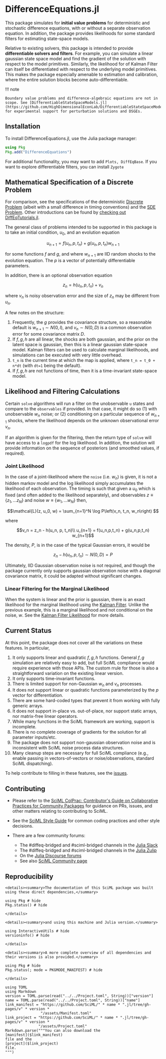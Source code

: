 # DifferenceEquations.jl

This package simulates for **initial value problems** for deterministic and stochastic difference equations, with or without a separate observation equation. In addition, the package provides likelihoods for some standard filters for estimating state-space models.

Relative to existing solvers, this package is intended to provide **differentiable solvers and filters**. For example, you can simulate a linear gaussian state space model and find the gradient of the solution with respect to the model primitives. Similarly, the likelihood for of Kalman Filter can itself be differentiated with respect to the underlying model primitives. This makes the package especially amenable to estimation and calibration, where the entire solution blocks become auto-differentiable.

!!! note

    Boundary value problems and difference-algebraic equations are not in scope. See [DifferentiableStateSpaceModels.jl](https://github.com/HighDimensionalEconLab/DifferentiableStateSpaceModels.jl) for experimental support for perturbation solutions and DSGEs.

## Installation

To install DifferenceEquations.jl, use the Julia package manager:

```julia
using Pkg
Pkg.add("DifferenceEquations")
```

For additional functionality, you may want to add `Plots, DiffEqBase`. If you want to explore differentiable filters, you can install `Zygote`

## Mathematical Specification of a Discrete Problem
For comparison, see the specifications of the deterministic [Discrete Problem](https://diffeq.sciml.ai/latest/types/discrete_types/#Mathematical-Specification-of-a-Discrete-Problem) (albeit with a small difference in timing conventions) and the [SDE Problem](https://diffeq.sciml.ai/latest/types/sde_types/). Other introductions can be found by [checking out DiffEqTutorials.jl](https://github.com/JuliaDiffEq/DiffEqTutorials.jl).


The general class of problems intended to be supported in this package is to take an initial condition, $u_0$, and an evolution equation

```math
u_{n+1} = f(u_n,p,t_n) + g(u_n,p,t_n) w_{n+1}
```

for some functions $f$ and $g$, and where $w_{n+1}$ are IID random shocks to the evolution equation. The $p$ is a vector of potentially differentiable parameters.

In addition, there is an optional observation equation

```math
z_n = h(u_n, p, t_n) +  v_n
```

where $v_n$ is noisy observation error and the size of $z_n$ may be different from $u_n$.

A few notes on the structure:

1. Frequently, the $g$ provides the covariance structure, so a reasonable default is $w_{n+1} \sim N(0,I)$, and $v_n \sim N(0, D)$ is a common observation error for some covariance matrix $D$.
2. If $f,g,h$ are all linear, the shocks are both gaussian, and the prior on the latent space is gaussian, then this is a linear gaussian state-space model. Kalman filters can be used to calculate marginal likelihoods, and simulations can be executed with very little overhead.
3. ``t_n`` is the current time at which the map is applied, where ``t_n = t_0 + n*dt`` (with `dt=1` being the default).
4. If $f, g, h$ are not functions of time, then it is a time-invariant state-space model.

## Likelihood and Filtering Calculations
Certain `solve` algorithms will run a filter on the unobservable `u` states and compare to the `observables` if provided. In that case, it might do so (1) with unobservable $w_n$ noise; or (2) conditioning on a particular sequence of $w_{n+1}$ shocks, where the likelihood depends on the unknown observational error $v_n$.

If an algorithm is given for the filtering, then the return type of `solve` will have access to a `logpdf` for the log likelihood. In addition, the solution will provide information on the sequence of posteriors (and smoothed values, if required).

### Joint Likelihood
In the case of a joint-likelihood where the `noise` (i.e. $w_n$) is given, it is not a hidden markov model and the log likelihood simply accumulates the likelihood of each observation. The timing is such that given a $u_0$ which is fixed (and often added to the likelihood separately), and observables $z \equiv \{z_1, \ldots z_N\}$ and noise $w \equiv \{w_1, \ldots w_N\}$ then,

```math
\mathcal{L}(z, u_0, w) = \sum_{n=1}^N \log P\left(v_n, t_n, w_n\right) 
```

where

```math
v_n = z_n - h(u_n, p, t_n)\\
u_{n+1} = f(u_n,p,t_n) + g(u_n,p,t_n) w_{n+1}
```

The density, $P$, is in the case of the typical Gaussian errors, it would be

```math
z_n - h(u_n, p, t_n) \sim N(0, D)  = P
```

Ultimately, IID Gaussian observation noise is not required, and though the package currently only supports gaussian observation noise with a diagonal covariance matrix, it could be adapted without significant changes.

### Linear Filtering for the Marginal Likelihood
When the system is linear and the prior is gaussian, there is an exact likelihood for the marginal likelihood using the [Kalman Filter](https://en.wikipedia.org/wiki/Kalman_filter#Marginal_likelihood). Unlike the previous example, this is a marginal likelihood and not conditional on the noise, $w$. See the [Kalman Filter Likelihood](https://en.wikipedia.org/wiki/Kalman_filter#Marginal_likelihood) for more details.

## Current Status
At this point, the package does not cover all the variations on these features. In particular,
1. It only supports linear and quadratic $f, g, h$ functions. General $f,g$ simulation are relatively easy to add, but full SciML compliance would require experience with those APIs. The custom rrule for those is also a straightforward variation on the existing linear version.
2. It only supports time-invariant functions.
3. There is limited support for non-Gaussian $w_n$ and $v_n$ processes.
4. It does not support linear or quadratic functions parameterized by the $p$ vector for differentiation.
5. There are some hard-coded types that prevent it from working with fully generic arrays.
6. It does not support in-place vs. out-of-place, nor support static arrays, nor matrix-free linear operators.
7. While many functions in the SciML framework are working, support is incomplete.
8. There is no complete coverage of gradients for the solution for all parameter inputs/etc.
9. The package does not support non-gaussian observation noise and is inconsistent with SciML noise process data structures.
10. Many cleanup steps are necessary for full SciML compliance (e.g., enable passing in vectors-of-vectors or noise/observations, standard SciML dispatching).

To help contribute to filling in these features, see the [issues](https://github.com/SciML/DifferenceEquations.jl/issues).

## Contributing

  - Please refer to the
    [SciML ColPrac: Contributor's Guide on Collaborative Practices for Community Packages](https://github.com/SciML/ColPrac/blob/master/README.md)
    for guidance on PRs, issues, and other matters relating to contributing to SciML.

  - See the [SciML Style Guide](https://github.com/SciML/SciMLStyle) for common coding practices and other style decisions.
  - There are a few community forums:
    
      + The #diffeq-bridged and #sciml-bridged channels in the
        [Julia Slack](https://julialang.org/slack/)
      + The #diffeq-bridged and #sciml-bridged channels in the
        [Julia Zulip](https://julialang.zulipchat.com/#narrow/stream/279055-sciml-bridged)
      + On the [Julia Discourse forums](https://discourse.julialang.org)
      + See also [SciML Community page](https://sciml.ai/community/)

## Reproducibility

```@raw html
<details><summary>The documentation of this SciML package was built using these direct dependencies,</summary>
```

```@example
using Pkg # hide
Pkg.status() # hide
```

```@raw html
</details>
```

```@raw html
<details><summary>and using this machine and Julia version.</summary>
```

```@example
using InteractiveUtils # hide
versioninfo() # hide
```

```@raw html
</details>
```

```@raw html
<details><summary>A more complete overview of all dependencies and their versions is also provided.</summary>
```

```@example
using Pkg # hide
Pkg.status(; mode = PKGMODE_MANIFEST) # hide
```

```@raw html
</details>
```

```@eval
using TOML
using Markdown
version = TOML.parse(read("../../Project.toml", String))["version"]
name = TOML.parse(read("../../Project.toml", String))["name"]
link_manifest = "https://github.com/SciML/" * name * ".jl/tree/gh-pages/v" * version *
                "/assets/Manifest.toml"
link_project = "https://github.com/SciML/" * name * ".jl/tree/gh-pages/v" * version *
               "/assets/Project.toml"
Markdown.parse("""You can also download the
[manifest]($link_manifest)
file and the
[project]($link_project)
file.
""")
```